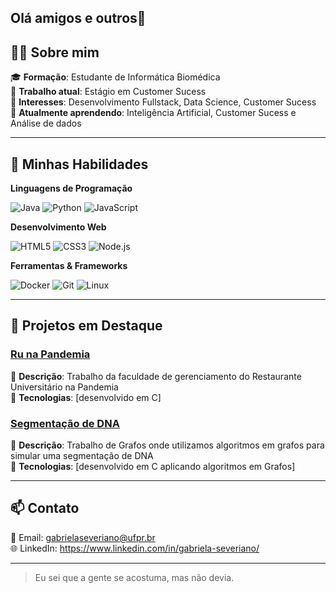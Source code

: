 ## Olá amigos e outros👋


## 👨‍💻 Sobre mim

🎓 **Formação**: Estudante de Informática Biomédica <br>
💼 **Trabalho atual**: Estágio em Customer Sucess <br>
🚀 **Interesses**: Desenvolvimento Fullstack, Data Science, Customer Sucess <br>
🌱 **Atualmente aprendendo**: Inteligência Artificial, Customer Sucess e Análise de dados

---

## 🚀 Minhas Habilidades

**Linguagens de Programação**

![Java](https://img.shields.io/badge/Java-007396?style=for-the-badge&logo=java&logoColor=white)
![Python](https://img.shields.io/badge/Python-3776AB?style=for-the-badge&logo=python&logoColor=white)
![JavaScript](https://img.shields.io/badge/JavaScript-F7DF1E?style=for-the-badge&logo=javascript&logoColor=black)


**Desenvolvimento Web**

![HTML5](https://img.shields.io/badge/HTML5-E34F26?style=for-the-badge&logo=html5&logoColor=white)
![CSS3](https://img.shields.io/badge/CSS3-1572B6?style=for-the-badge&logo=css3&logoColor=white)
![Node.js](https://img.shields.io/badge/Node.js-339933?style=for-the-badge&logo=nodedotjs&logoColor=white)

**Ferramentas & Frameworks**

![Docker](https://img.shields.io/badge/Docker-2496ED?style=for-the-badge&logo=docker&logoColor=white)
![Git](https://img.shields.io/badge/Git-F05032?style=for-the-badge&logo=git&logoColor=white)
![Linux](https://img.shields.io/badge/Linux-FCC624?style=for-the-badge&logo=linux&logoColor=black)

---
## 🌱 Projetos em Destaque

### [Ru na Pandemia](https://github.com/gab-marques/ru-na-pandemia)
📝 **Descrição**: Trabalho da faculdade de gerenciamento do Restaurante Universitário na Pandemia <br>
🔧 **Tecnologias**: [desenvolvido em C] <br>

### [Segmentação de DNA](https://github.com/gab-marques/Segmentacao-DNA)
📝 **Descrição**: Trabalho de Grafos onde utilizamos algoritmos em grafos para simular uma segmentação de DNA<br>
🔧 **Tecnologias**: [desenvolvido em C aplicando algoritmos em Grafos] <br>

---

## 📫 Contato

📧 Email: gabrielaseveriano@ufpr.br <br>
🌐 LinkedIn: https://www.linkedin.com/in/gabriela-severiano/ <br>


---

> Eu sei que a gente se acostuma, mas não devia.


